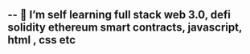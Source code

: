 -- 👀 I’m self learning full stack web 3.0, defi solidity ethereum smart contracts, javascript, html , css etc 
- 
<!---
 doing online tutorials, i have been at it since june 2020, first cs50, then mimo python, now solidility, javascript, metaverse , remix, ganache, truffle, reast.js, node.js, web3.js, html, css 
part 2 back at it 5/5/22 more smart contracts and examples
part 3 web front end javascript, html, css 
--->
